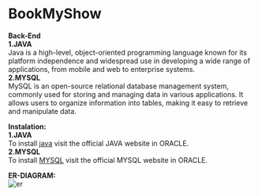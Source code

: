 # BookMyShow <br>
**Back-End**<br>
<strong>1.JAVA </strong><br>
Java is a high-level, object-oriented programming language known for its platform independence and widespread use in developing a wide range of applications, from mobile and web to enterprise systems.<br>
<strong>2.MYSQL</strong><br>
MySQL is an open-source relational database management system, commonly used for storing and managing data in various applications. It allows users to organize information into tables, making it easy to retrieve and manipulate data.<br>

**Instalation:**<br>
<strong>1.JAVA</strong><br>
To install [java](https://www.oracle.com/java/technologies/downloads/) visit the official JAVA website in ORACLE.<br>
<strong>2.MYSQL</strong><br>
To install [MYSQL](https://dev.mysql.com/downloads/installer/) visit the official MYSQL website in ORACLE.<br>

**ER-DIAGRAM:**<br>
![er](https://github.com/SudhakaranK5/bookmyshow/assets/133225834/b68070d9-298a-4a4b-b52a-7074d6a66caa)
